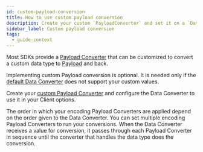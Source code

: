 ```yaml
---
id: custom-payload-conversion
title: How to use custom payload conversion
description: Create your custom `PayloadConverter` and set it on a `DataConverter` in your Client options.
sidebar_label: Custom payload conversion
tags:
  - guide-context
---
```


Most SDKs provide a [Payload Converter](/concepts/what-is-a-payload-converter) that can be customized to convert a custom data type to [Payload](/concepts/what-is-a-payload) and back.

Implementing custom Payload conversion is optional.
It is needed only if the [default Data Converter](/concepts/what-is-a-default-data-converter) does not support your custom values.

Create your [custom Payload Converter](/concepts/what-is-a-payload-converter#custom-payload-conversion) and configure the Data Converter to use it in your Client options.

The order in which your encoding Payload Converters are applied depend on the order given to the Data Converter.
You can set multiple encoding Payload Converters to run your conversions.
When the Data Converter receives a value for conversion, it passes through each Payload Converter in sequence until the converter that handles the data type does the conversion.
